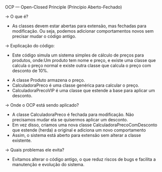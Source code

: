 OCP — Open-Closed Principle (Princípio Aberto-Fechado)

-> O que é? 
* As classes devem estar abertas para extensão, mas fechadas para modificação. Ou seja, podemos adicionar comportamentos novos sem precisar mudar o código antigo.

-> Explicação do código:
-  Este código simula um sistema simples de cálculo de preços para produtos, onde:Um produto tem nome e preço, e existe uma classe que calcula o preço normal e existe outra classe que calcula o preço com desconto de 10%.

* A classe Produto armazena o preço.
* CalculadoraPreco é uma classe genérica para calcular o preço.
* CalculadoraPrecoVIP é uma classe que estende a base para aplicar um desconto.

-> Onde o OCP está sendo aplicado?
* A classe CalculadoraPreco é fechada para modificação. Não precisamos mudar ela se quisermos aplicar um desconto.
* Em vez disso, criamos uma nova classe CalculadoraPrecoComDesconto que estende (herda) a original e adiciona um novo comportamento
* Assim, o sistema está aberto para extensão sem alterar a classe existente.


-> Quais problemas ele evita?
- Evitamos alterar o código antigo, o que reduz riscos de bugs e facilita a manutenção e evolução do sistema.



